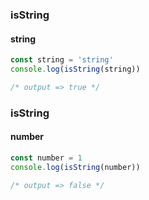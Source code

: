 ### isString

#### string

```typescript
const string = 'string'
console.log(isString(string))

/* output => true */
```

### isString

#### number

```typescript
const number = 1
console.log(isString(number))

/* output => false */
```

